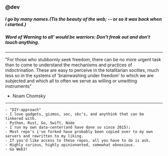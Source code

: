 ### @dev
##### I go by many names.(Tis the beauty of the web; -- or so it was back when i started.)
##### Word of Warning to all' would be warriors: Don't freak out and don't touch anything.

---

"For those who stubbornly seek freedom, there can be no more urgent task than to come to understand the mechanisms and practices of indoctrination. These are easy to perceive in the totalitarian socities, much less so in the systems of 'brainwashing under freedom' to which we are subjected and which all to often we serve as willing or unwitting instruments"

- Noam Chomsky
---

```
- "DIY-approach"
- I love gadgets, gizmos, soc, sbc's, and anythink that can be tinkered with.
- Python, Rust, Go, Swift, Node
- I run my own data-center(and have done so since 2015);
- Most repo's i've forked have probably been copied over to my own servers and rewritten to my liking.
- If you'd like access to these repos, all you have to do is ask.
- Highly curious, highly opinionanted, somewhat obnoxious.
- Go Web3!
